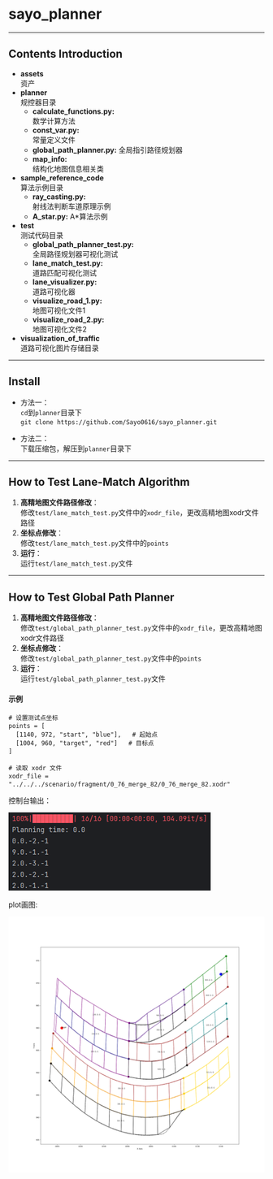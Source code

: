 # sayo_planner  

---

## Contents Introduction
* **assets**    
资产
* **planner**    
规控器目录
  * **calculate_functions.py:**   
    数学计算方法
  * **const_var.py:**  
  常量定义文件  
  * **global_path_planner.py:**
  全局指引路径规划器
  * **map_info:**   
    结构化地图信息相关类
* **sample_reference_code**  
算法示例目录
  + **ray_casting.py:**  
  射线法判断车道原理示例
  + **A_star.py:**
  A*算法示例
* **test**  
测试代码目录
  * **global_path_planner_test.py:**  
    全局路径规划器可视化测试
  * **lane_match_test.py:**  
    道路匹配可视化测试  
  * **lane_visualizer.py:**  
    道路可视化器
  * **visualize_road_1.py:**  
    地图可视化文件1
  * **visualize_road_2.py:**  
    地图可视化文件2
* **visualization_of_traffic**  
道路可视化图片存储目录
---

## Install

* 方法一：  
    `cd`到`planner`目录下  
    `git clone https://github.com/Sayo0616/sayo_planner.git`

* 方法二：  
    下载压缩包，解压到`planner`目录下

---

## How to Test Lane-Match Algorithm  

1. **高精地图文件路径修改**：  
修改`test/lane_match_test.py`文件中的`xodr_file`，更改高精地图xodr文件路径  
2. **坐标点修改**：  
修改`test/lane_match_test.py`文件中的`points` 
3. **运行**：   
运行`test/lane_match_test.py`文件  

---  

## How to Test Global Path Planner

1. **高精地图文件路径修改**：  
修改`test/global_path_planner_test.py`文件中的`xodr_file`，更改高精地图xodr文件路径  
2. **坐标点修改**：  
修改`test/global_path_planner_test.py`文件中的`points` 
3. **运行**：   
运行`test/global_path_planner_test.py`文件  

  #### 示例  
  ```
  # 设置测试点坐标
  points = [
    [1140, 972, "start", "blue"],   # 起始点
    [1004, 960, "target", "red"]   # 目标点
]
  
  # 读取 xodr 文件
  xodr_file = "../../../scenario/fragment/0_76_merge_82/0_76_merge_82.xodr"
  ```
  控制台输出：  

  ![globla_path_planner_example_console](assets/globla_path_planner_example_console.png) 
  
  plot画图:  
  
  ![global_path_planner_example_plot](assets/global_path_planner_example_plot.png)